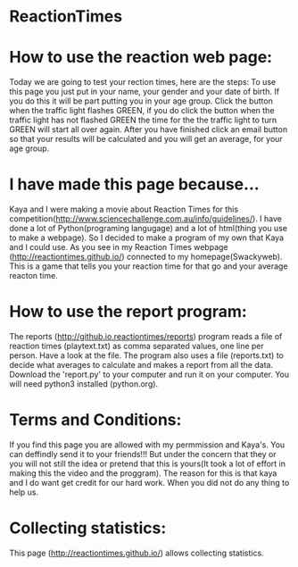 ReactionTimes
=============

How to use the reaction web page:
=================================
Today we are going to test your rection times, here are the steps:
To use this page you just put in your name, your gender and your date of birth. If you do this it will be part putting you in your age group.
Click the button when the traffic light flashes GREEN, if you do click the button when the traffic light has not flashed GREEN the time for the the traffic light to turn GREEN will start all over again.
After you have finished click an email button so that your results will be calculated and you will get an average, for your age group.

I have made this page because...
=================================
Kaya and I were making a movie about Reaction Times for this competition(http://www.sciencechallenge.com.au/info/guidelines/).
I have done a lot of Python(programing langugage) and a lot of html(thing you use to make a webpage).
So I decided to make a program of my own that Kaya and I could use.
As you see in my Reaction Times webpage (http://reactiontimes.github.io/) connected to my homepage(Swackyweb).
This is a game that tells you your reaction time for that go and your average reacton time.

How to use the report program:
==============================
The reports (http://github.io.reactiontimes/reports) program reads a file of reaction times (playtext.txt) as comma separated values, one line per person. Have a look at the file.
The program also uses a file (reports.txt) to decide what averages to calculate and makes a report from all the data.
Download the 'report.py' to your computer and run it on your computer. You will need python3 installed (python.org).

Terms and Conditions:
=====================
If you find this page you are allowed with my permmission and Kaya's. You can deffindly send it to your friends!!!
But under the concern that they or you will not still the idea or pretend that this is yours(It took a lot of effort in making this the video and the proggram).
The reason for this is that kaya and I do want get credit for our hard work. When you did not do any thing to help us.

Collecting statistics:
======================
This page (http://reactiontimes.github.io/) allows collecting statistics.

